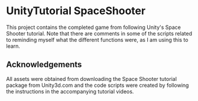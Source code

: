 # UnityTutorial SpaceShooter

This project contains the completed game from following Unity's Space Shooter tutorial.
Note that there are comments in some of the scripts related to reminding myself what the different functions were, as I am using this to learn.

## Acknowledgements

All assets were obtained from downloading the Space Shooter tutorial package from Unity3d.com and the code scripts were created by following
the instructions in the accompanying tutorial videos.
